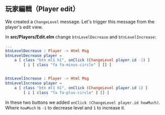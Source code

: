 ## 玩家編輯（Player edit）

We created a `ChangeLevel` message. Let's trigger this message from the player's edit view.

In __src/Players/Edit.elm__ change `btnLevelDecrease` and `btnLevelIncrease`:

```elm
...
btnLevelDecrease : Player -> Html Msg
btnLevelDecrease player =
    a [ class "btn ml1 h1", onClick (ChangeLevel player.id -1) ]
        [ i [ class "fa fa-minus-circle" ] [] ]


btnLevelIncrease : Player -> Html Msg
btnLevelIncrease player =
    a [ class "btn ml1 h1", onClick (ChangeLevel player.id 1) ]
        [ i [ class "fa fa-plus-circle" ] [] ]
```

In these two buttons we added `onClick (ChangeLevel player.id howMuch)`. Where `howMuch` is `-1` to decrease level and `1` to increase it.
